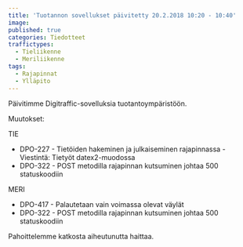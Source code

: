 ```yaml
---
title: 'Tuotannon sovellukset päivitetty 20.2.2018 10:20 - 10:40'
image: 
published: true
categories: Tiedotteet
traffictypes:
  - Tieliikenne
  - Meriliikenne
tags:
  - Rajapinnat
  - Ylläpito
---
```


Päivitimme Digitraffic-sovelluksia tuotantoympäristöön.

Muutokset:

TIE
 - DPO-227 - Tietöiden hakeminen ja julkaiseminen rajapinnassa - Viestintä: Tietyöt datex2-muodossa
 - DPO-322 - POST metodilla rajapinnan kutsuminen johtaa 500 statuskoodiin

MERI
 - DPO-417 - Palautetaan vain voimassa olevat väylät
 - DPO-322 - POST metodilla rajapinnan kutsuminen johtaa 500 statuskoodiin

Pahoittelemme katkosta aiheutunutta haittaa.
